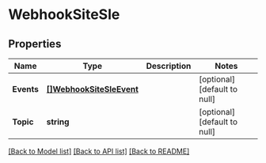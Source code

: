 # WebhookSiteSle

## Properties
Name | Type | Description | Notes
------------ | ------------- | ------------- | -------------
**Events** | [**[]WebhookSiteSleEvent**](webhook_site_sle_event.md) |  | [optional] [default to null]
**Topic** | **string** |  | [optional] [default to null]

[[Back to Model list]](../README.md#documentation-for-models) [[Back to API list]](../README.md#documentation-for-api-endpoints) [[Back to README]](../README.md)

